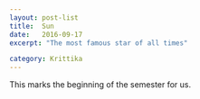 ```yaml
---
layout: post-list
title:  Sun
date:   2016-09-17
excerpt: "The most famous star of all times"

category: Krittika
---
```



This marks the beginning of the semester for us.
